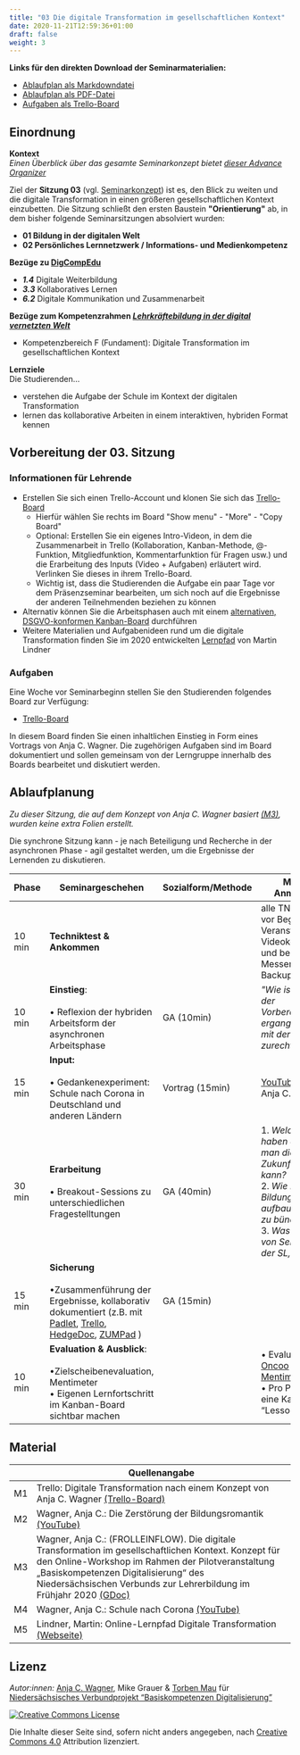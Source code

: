 ```yaml
---
title: "03 Die digitale Transformation im gesellschaftlichen Kontext"
date: 2020-11-21T12:59:36+01:00
draft: false
weight: 3
---
```


**Links für den direkten Download der Seminarmaterialien:**

* [Ablaufplan als Markdowndatei](https://)
* [Ablaufplan als PDF-Datei](https://)
* [Aufgaben als Trello-Board](https://trello.com/b/9Yx0f0ve/basiskompdigi-03-dig-transformation-nach-einem-konzept-von-anja-c-wagner)





## Einordnung 


**Kontext**  
*Einen Überblick über das gesamte Seminarkonzept bietet [dieser Advance Organizer](https://lehrerbildung.github.io/3_-seminarkonzept/ueberblick/)*

Ziel der **Sitzung 03** (vgl. [Seminarkonzept](https://lehrerbildung.github.io/3_-seminarkonzept/)) ist es, den Blick zu weiten und die digitale Transformation in einen größeren gesellschaftlichen Kontext einzubetten. Die Sitzung schließt den ersten Baustein **"Orientierung"** ab, in dem bisher folgende Seminarsitzungen absolviert wurden:
* **01 Bildung in der digitalen Welt** 
* **02 Persönliches Lernnetzwerk / Informations- und Medienkompetenz**   
 

 
 **Bezüge zu [DigCompEdu](https://ec.europa.eu/jrc/en/digcompedu)**   
*  ***1.4*** Digitale Weiterbildung
*  ***3.3*** Kollaboratives Lernen 
*  ***6.2*** Digitale Kommunikation und Zusammenarbeit 

    

**Bezüge zum Kompetenzrahmen *[Lehrkräftebildung in der digital vernetzten Welt](http://www.lehrerbildungsverbund-niedersachsen.de/index.php?s=KompetenzrahmenLehrkraeftebildunginderdigitalvernetztenWelt)***   
* Kompetenzbereich F (Fundament): Digitale Transformation im gesellschaftlichen Kontext


**Lernziele**   
Die Studierenden...  
* verstehen die Aufgabe der Schule im Kontext der digitalen Transformation  
* lernen das kollaborative Arbeiten in einem interaktiven, hybriden Format kennen  
 



## Vorbereitung der 03. Sitzung

### Informationen für Lehrende
* Erstellen Sie sich einen Trello-Account und klonen Sie sich das [Trello-Board](https://trello.com/b/9Yx0f0ve/basiskompdigi-03-dig-transformation-nach-einem-konzept-von-anja-c-wagner)
    * Hierfür wählen Sie rechts im Board "Show menu" - "More" - "Copy Board"
    * Optional: Erstellen Sie ein eigenes Intro-Videon, in dem die Zusammenarbeit in Trello (Kollaboration, Kanban-Methode, @-Funktion, Mitgliedfunktion, Kommentarfunktion für Fragen usw.) und die Erarbeitung des Inputs (Video + Aufgaben) erläutert wird. Verlinken Sie dieses in ihrem Trello-Board.
    * Wichtig ist, dass die Studierenden die Aufgabe ein paar Tage vor dem Präsenzseminar bearbeiten, um sich noch auf die Ergebnisse der anderen Teilnehmenden beziehen zu können
* Alternativ können Sie die Arbeitsphasen auch mit einem [alternativen, DSGVO-konformen Kanban-Board](https://alternativeto.net/software/trello/) durchführen 
* Weitere Materialien und Aufgabenideen rund um die digitale Transformation finden Sie im 2020 entwickelten [Lernpfad](https://zumpad.zum.de/ml-DigTrafo-Pfad) von Martin Lindner

### Aufgaben
Eine Woche vor Seminarbeginn stellen Sie den Studierenden folgendes Board zur Verfügung:

* [Trello-Board](https://trello.com/b/9Yx0f0ve/basiskompdigi-03-dig-transformation-nach-einem-konzept-von-anja-c-wagner)

In diesem Board finden Sie einen inhaltlichen Einstieg in Form eines Vortrags von Anja C. Wagner. Die zugehörigen Aufgaben sind im Board dokumentiert und sollen gemeinsam von der Lerngruppe innerhalb des Boards bearbeitet und diskutiert werden.

## Ablaufplanung

*Zu dieser Sitzung, die auf dem Konzept von Anja C. Wagner basiert [(M3)](https://docs.google.com/document/d/1NBLF9JpIxfCrQsXZX6Eg3vNqMkiNfYROWoJOTzeTmu0/edit?usp=sharing), wurden keine extra Folien erstellt.*

Die synchrone Sitzung kann - je nach Beteiligung und Recherche in der asynchronen Phase - agil gestaltet werden, um die Ergebnisse der Lernenden zu diskutieren.

| Phase | Seminargeschehen | Sozialform/Methode | Material & Anmerkungen |
| -------- | -------- | -------- | -------- |
| 10 min |  **Techniktest & Ankommen** |  |	alle TN sind 10 min vor Beginn der Veranstaltung im Videokonferenzraum und bei einem Messenger (als Backup) online.  |
| 10 min | **Einstieg**: <br></br>  • Reflexion der hybriden Arbeitsform  der asynchronen Arbeitsphase  |GA (10min) | *"Wie ist es Ihnen in der Vorbereitungsphase ergangen? Sind Sie mit der Arbeitsform zurechtgekommen?"*|
| 15 min | **Input:** <br></br> • Gedankenexperiment: Schule nach Corona in Deutschland und anderen Ländern  | Vortrag (15min) | [YouTube-Video](https://youtu.be/fK8I7S0vKSE) von Anja C. Wagner |
| 30 min | **Erarbeitung** <br></br> • Breakout-Sessions zu unterschiedlichen Fragestelltungen   | GA (40min) |1. *Welche Ideen haben die TN, wie man die Schule der Zukunft gestalten kann?* <br>2. *Wie ließe sich ein Bildungsnetzwerk aufbauen, um Kräfte zu bündeln?*<br> 3. *Was bräuchte es von Seiten der L&L, der SL, der Politik?*| 
|15 min | **Sicherung** <br> </br> •Zusammenführung der Ergebnisse, kollaborativ dokumentiert (z.B. mit [Padlet](https://padlet.com), [Trello](https://trello.com/), [HedgeDoc](https://pad.gwdg.de/), [ZUMPad](https://zumpad.zum.de/) ) | GA (15min)
| 10 min | **Evaluation & Ausblick**: <br></br>•Zielscheibenevaluation, Mentimeter <br> • Eigenen Lernfortschritt im Kanban-Board sichtbar machen |  | • Evaluation via [Oncoo](https://oncoo.de/oncoo.php) und [Mentimeter](https://www.mentimeter.com) <br> • Pro Person jeweils eine Karte unter “Lessons learned”   |




## Material  
|  | Quellenangabe | 
| -------- | -------- | 
| M1     | Trello: Digitale Transformation nach einem Konzept von Anja C. Wagner [(Trello-Board)](https://trello.com/b/9Yx0f0ve/basiskompdigi-03-dig-transformation-nach-einem-konzept-von-anja-c-wagner) | 
| M2 | Wagner, Anja C.: Die Zerstörung der Bildungsromantik [(YouTube)](https://www.youtube.com/watch?v=Y0FNHDtDmJQ)| 
| M3 | Wagner, Anja C.: (FROLLEINFLOW). Die digitale Transformation im gesellschaftlichen Kontext. Konzept für den Online-Workshop im Rahmen der Pilotveranstaltung „Basiskompetenzen Digitalisierung“ des Niedersächsischen Verbunds zur Lehrerbildung im Frühjahr 2020 [(GDoc)](https://docs.google.com/document/d/1NBLF9JpIxfCrQsXZX6Eg3vNqMkiNfYROWoJOTzeTmu0/edit?usp=sharing)
| M4 | Wagner, Anja C.: Schule nach Corona [(YouTube)](https://youtu.be/fK8I7S0vKSE) |
| M5 | Lindner, Martin: Online-Lernpfad Digitale Transformation [(Webseite)](https://zumpad.zum.de/ml-DigTrafo-Pfad)




## Lizenz  
*Autor:innen:* [Anja C. Wagner](https://twitter.com/acwagner), Mike Grauer & [Torben Mau](https://twitter.com/torbenmau) für [Niedersächsisches Verbundprojekt “Basiskompetenzen Digitalisierung”](http://www.lehrerbildungsverbund-niedersachsen.de/index.php?s=ProjektBasiskompetenzenDigitalisierung)


<a rel="license" href="http://creativecommons.org/licenses/by/4.0/"><img alt="Creative Commons License" style="border-width:0" src="https://i.creativecommons.org/l/by/4.0/88x31.png" /></a><br/><p>Die Inhalte dieser Seite sind, sofern nicht anders angegeben, nach <a rel="license" href="http://creativecommons.org/licenses/by/4.0/">Creative Commons 4.0</a> Attribution lizenziert.</p>



